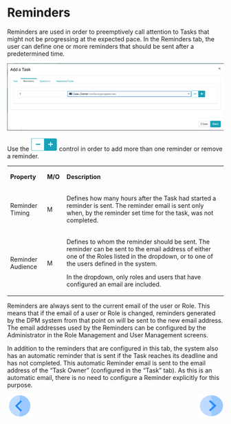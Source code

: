 # Reminders

Reminders are used in order to preemptively call attention to Tasks that might not be progressing at the expected pace. 
In the Reminders tab, the user can define one or more reminders that should be sent after a predetermined time.

 ![image](/articles/DPM/images/Figure_16_Task_configuration_Reminders_tab.png)

Use the   ![image](/articles/DPM/images/Figure_16a_plus_minus_icon.png) control in order to add more than one reminder or remove a reminder. 

<table>
<tbody>
<tr>
<td width="85">
<p><strong>Property</strong></p>
</td>
<td width="35">
<p><strong>M/O</strong></p>
</td>
<td width="780">
<p><strong>Description</strong></p>
</td>
</tr>
<tr>
<td width="85">
<p>Reminder Timing</p>
</td>
<td width="35">
<p>M</p>
</td>
<td width="780">
<p>Defines how many hours after the Task had started a reminder is sent. The reminder email is sent only when, by the reminder set time for the task, was not completed.</p>
</td>
</tr>
<tr>
<td width="85">
<p>Reminder Audience</p>
</td>
<td width="35">
<p>M</p>
</td>
<td width="780">
<p>Defines to whom the reminder should be sent. The reminder can be sent to the email address of either one of the Roles listed in the dropdown, or to one of the users defined in the system.</p>
<p>In the dropdown, only roles and users that have configured an email are included.</p>
</td>
</tr>
</tbody>
</table>



Reminders are always sent to the current email of the user or Role. This means that if the email of a user or Role is changed, reminders generated by the DPM system from that point on will be sent to the new email address.
The email addresses used by the Reminders can be configured by the Administrator in the Role Management and User Management screens.

In addition to the reminders that are configured in this tab, the system also has an automatic reminder that is sent if the Task reaches its deadline and has not  completed. This automatic Reminder email is sent to the email address of the “Task Owner” (configured in the “Task” tab). As this is an automatic email, there is no need to configure a Reminder explicitly for this purpose. 





[![Previous](/articles/DPM/images/Previous.png)](/articles/DPM/02_Admin_Module/05_Tasks.md)[<img align="right" width="60" height="54" src="/articles/DPM/images/Next.png">](/articles/DPM/02_Admin_Module/07_Operations.md)
